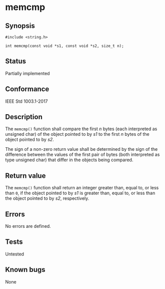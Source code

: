 # memcmp

## Synopsis

`#include <string.h>`

`int memcmp(const void *s1, const void *s2, size_t n);`

## Status

Partially implemented

## Conformance

IEEE Std 1003.1-2017

## Description

The `memcmp()` function shall compare the first _n_ bytes (each interpreted as unsigned char) of the object pointed to
by _s1_ to the first _n_ bytes of the object pointed to by _s2_.

The sign of a non-zero return value shall be determined by the sign of the difference between the values of the first
pair of bytes (both interpreted as type unsigned char) that differ in the objects being compared.

## Return value

The `memcmp()` function shall return an integer greater than, equal to, or less than `0`, if the object pointed to by
_s1_ is greater than, equal to, or less than the object pointed to by _s2_, respectively.

## Errors

No errors are defined.

## Tests

Untested

## Known bugs

None
